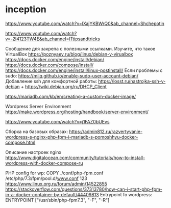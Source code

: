 # inception
https://www.youtube.com/watch?v=lXajYKBWrQ0&ab_channel=Shchepotin

https://www.youtube.com/watch?v=-2I4123TW4E&ab_channel=ITtipsandtricks

Сообщение для закрепа с полезными ссылками. 
Изучите, что такое VirtualBox
https://poznyaev.ru/blog/linux/debian-v-virualbox
https://docs.docker.com/engine/install/debian/
https://docs.docker.com/compose/install/
https://docs.docker.com/engine/install/linux-postinstall/
Если проблемы с sudo: https://milq.github.io/enable-sudo-user-account-debian/
Добавление ssh для комфортной работы: https://losst.ru/nastrojka-ssh-v-debian + https://wiki.debian.org/ru/DHCP_Client

https://mariadb.com/kb/en/creating-a-custom-docker-image/

Wordpress Server Environment
https://make.wordpress.org/hosting/handbook/server-environment/

https://www.youtube.com/watch?v=j1FAZ0bUEvs

Сборка на базовых образах:
https://admin812.ru/razvertyvanie-wordpress-s-nginx-php-fpm-i-mariadb-s-pomoshhyu-docker-compose.html

Описание настроек nginx
https://www.digitalocean.com/community/tutorials/how-to-install-wordpress-with-docker-compose-ru

PHP config for wp:
COPY ./conf/php-fpm.conf /etc/php/7.3/fpm/pool.d/www.conf
123
https://www.linux.org.ru/forum/admin/14522855
https://stackoverflow.com/questions/37313780/how-can-i-start-php-fpm-in-a-docker-container-by-default/44409813
Entrypoint fo wordpress:
ENTRYPOINT  ["/usr/sbin/php-fpm7.3", "-F", "-R"]


